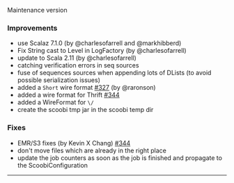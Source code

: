 Maintenance version

### Improvements

* use Scalaz 7.1.0 (by @charlesofarrell and @markhibberd)
* Fix String cast to Level in LogFactory (by @charlesofarrell)
* update to Scala 2.11 (by @charlesofarrell)
* catching verification errors in seq sources
* fuse of sequences sources when appending lots of DLists (to avoid possible serialization issues)
* added a `Short` wire format [#327](http://github.com/NICTA/scoobi/issues/327) (by @raronson)
* added a wire format for Thrift [#344](http://github.com/NICTA/scoobi/issues/351)
* added a WireFormat for `\/`
* create the scoobi tmp jar in the scoobi temp dir

### Fixes

* EMR/S3 fixes (by Kevin X Chang) [#344](http://github.com/NICTA/scoobi/issues/344)
* don't move files which are already in the right place
* update the job counters as soon as the job is finished and propagate to the ScoobiConfiguration 
  
------ 
